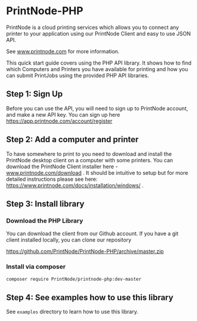 PrintNode-PHP
=============

PrintNode is a cloud printing services which allows you to connect any printer to your application using our PrintNode Client and easy to use JSON API.  

See www.printnode.com for more information.

This quick start guide covers using the PHP API library. It shows how to find which Computers and Printers you have available for printing and how you can submit PrintJobs using the provided PHP API libraries.

## Step 1: Sign Up
Before you can use the API, you will need to sign up to PrintNode account, and make a new API key.  You can sign up here https://app.printnode.com/account/register

## Step 2: Add a computer and printer
To have somewhere to print to you need to download and install the PrintNode desktop client on a computer with some printers. You can download the PrintNode Client installer here - www.printnode.com/download . It should be intuitive to setup but for more detailed instructions please see here: https://www.printnode.com/docs/installation/windows/ .

## Step 3: Install library

### Download the PHP Library
You can download the client from our Github account. If you have a git client installed locally, you can clone our repository 

https://github.com/PrintNode/PrintNode-PHP/archive/master.zip

### Install via composer

```bash
composer require PrintNode/printnode-php:dev-master
```

## Step 4: See examples how to use this library

See `examples` directory to learn how to use this library.
